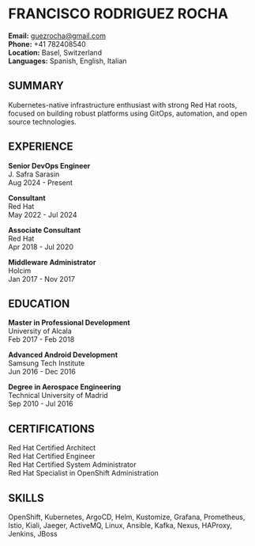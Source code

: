 # FRANCISCO RODRIGUEZ ROCHA

**Email:** guezrocha@gmail.com  
**Phone:** +41 782408540  
**Location:** Basel, Switzerland  
**Languages:** Spanish, English, Italian  

## SUMMARY

Kubernetes-native infrastructure enthusiast with strong Red Hat roots, focused on building robust platforms using GitOps, automation, and open source technologies.

## EXPERIENCE

**Senior DevOps Engineer**  
J. Safra Sarasin  
Aug 2024 - Present  

**Consultant**  
Red Hat  
May 2022 - Jul 2024  

**Associate Consultant**  
Red Hat  
Apr 2018 - Jul 2020  

**Middleware Administrator**  
Holcim   
Jan 2017 - Nov 2017  

## EDUCATION

**Master in Professional Development**  
University of Alcala  
Feb 2017 - Feb 2018  

**Advanced Android Development**  
Samsung Tech Institute  
Jun 2016 - Dec 2016  

**Degree in Aerospace Engineering**  
Technical University of Madrid  
Sep 2010 - Jul 2016  

## CERTIFICATIONS

Red Hat Certified Architect  
Red Hat Certified Engineer  
Red Hat Certified System Administrator  
Red Hat Specialist in OpenShift Administration  

## SKILLS

OpenShift, Kubernetes, ArgoCD, Helm, Kustomize, Grafana, Prometheus, Istio, Kiali, Jaeger, ActiveMQ, Linux, Ansible, Kafka, Nexus, HAProxy, Jenkins, JBoss
